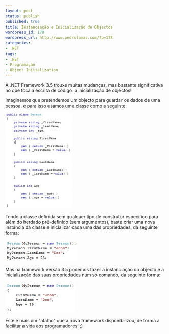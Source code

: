 ```yaml
---
layout: post
status: publish
published: true
title: Instanciação e Inicialização de Objectos
wordpress_id: 178
wordpress_url: http://www.pedrolamas.com/?p=178
categories:
- .NET
tags:
- .NET
- Programação
- Object Initialization
---
```

A .NET Framework 3.5 trouxe muitas mudanças, mas bastante significativa no que toca a escrita de código: a inicialização de objectos!

Imaginemos que pretendemos um objecto para guardar os dados de uma pessoa, e para isso usamos uma classe como a seguinte:

[![Data Class](wp-content/uploads/2008/06/classinitialization01-209x300.jpg "Data Class")](wp-content/uploads/2008/06/classinitialization01.jpg "Data Class")

Tendo a classe definida sem qualquer tipo de construtor específico para além do herdado pré-definido (sem argumentos), basta criar uma nova instância da classe e inicializar cada uma das propriedades, da seguinte forma:

[![Class Instantiation with separate Initialization](wp-content/uploads/2008/06/classinitialization02.jpg "Class Instantiation with separate Initialization")](wp-content/uploads/2008/06/classinitialization02.jpg "Class Instantiation with separate Initialization")

Mas na framework versão 3.5 podemos fazer a instanciação do objecto e a inicialização das suas propriedades num só comando, da seguinte forma:

[![Class Instantiation with integrated Initialization](wp-content/uploads/2008/06/classinitialization03.jpg "Class Instantiation with integrated Initialization")](wp-content/uploads/2008/06/classinitialization03.jpg "Class Instantiation with integrated Initialization")

Este é mais um "atalho" que a nova framework disponibilizou, de forma a facilitar a vida aos programadores! ;)
